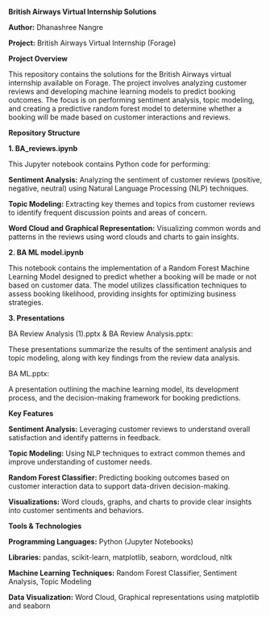 ****British Airways Virtual Internship Solutions****

**Author:** Dhanashree Nangre

**Project:** British Airways Virtual Internship (Forage)

**Project Overview**

This repository contains the solutions for the British Airways virtual internship available on Forage. The project involves analyzing customer reviews and developing machine learning models to predict booking outcomes. The focus is on performing sentiment analysis, topic modeling, and creating a predictive random forest model to determine whether a booking will be made based on customer interactions and reviews.

**Repository Structure**

**1. BA_reviews.ipynb**

This Jupyter notebook contains Python code for performing:

**Sentiment Analysis:** Analyzing the sentiment of customer reviews (positive, negative, neutral) using Natural Language Processing (NLP) techniques.

**Topic Modeling:** Extracting key themes and topics from customer reviews to identify frequent discussion points and areas of concern.

**Word Cloud and Graphical Representation:** Visualizing common words and patterns in the reviews using word clouds and charts to gain insights.

**2. BA ML model.ipynb**

This notebook contains the implementation of a Random Forest Machine Learning Model designed to predict whether a booking will be made or not based on customer data.
The model utilizes classification techniques to assess booking likelihood, providing insights for optimizing business strategies.

**3. Presentations**

BA Review Analysis (1).pptx & BA Review Analysis.pptx:

These presentations summarize the results of the sentiment analysis and topic modeling, along with key findings from the review data analysis.

BA ML.pptx:

A presentation outlining the machine learning model, its development process, and the decision-making framework for booking predictions.

**Key Features**

**Sentiment Analysis:** Leveraging customer reviews to understand overall satisfaction and identify patterns in feedback.

**Topic Modeling:** Using NLP techniques to extract common themes and improve understanding of customer needs.

**Random Forest Classifier:** Predicting booking outcomes based on customer interaction data to support data-driven decision-making.

**Visualizations:** Word clouds, graphs, and charts to provide clear insights into customer sentiments and behaviors.

**Tools & Technologies**

**Programming Languages:** Python (Jupyter Notebooks)

**Libraries:** pandas, scikit-learn, matplotlib, seaborn, wordcloud, nltk

**Machine Learning Techniques:** Random Forest Classifier, Sentiment Analysis, Topic Modeling

**Data Visualization:** Word Cloud, Graphical representations using matplotlib and seaborn
